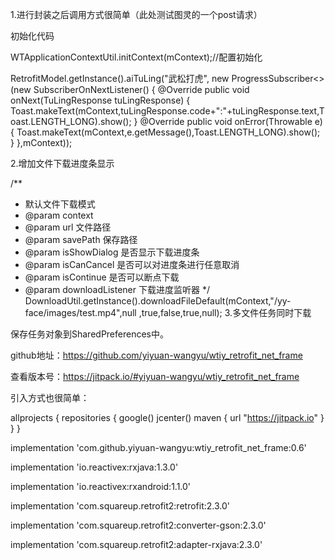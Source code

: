 1.进行封装之后调用方式很简单（此处测试图灵的一个post请求）

初始化代码

WTApplicationContextUtil.initContext(mContext);//配置初始化


 RetrofitModel.getInstance().aiTuLing("武松打虎",
        new ProgressSubscriber<>(new SubscriberOnNextListener<TuLingResponse>() {
    @Override
    public void onNext(TuLingResponse tuLingResponse) {
        Toast.makeText(mContext,tuLingResponse.code+":"+tuLingResponse.text,Toast.LENGTH_LONG).show();
    }
    @Override
    public void onError(Throwable e) {
        Toast.makeText(mContext,e.getMessage(),Toast.LENGTH_LONG).show();
    }
},mContext));

2.增加文件下载进度条显示

/**
 * 默认文件下载模式
 * @param context
 * @param url 文件路径
 * @param savePath 保存路径
 * @param isShowDialog 是否显示下载进度条
 * @param isCanCancel 是否可以对进度条进行任意取消
 * @param isContinue 是否可以断点下载
 * @param downloadListener 下载进度监听器
 */
DownloadUtil.getInstance().downloadFileDefault(mContext,"/yy-face/images/test.mp4",null
        ,true,false,true,null);
3.多文件任务同时下载

保存任务对象到SharedPreferences中。



github地址：https://github.com/yiyuan-wangyu/wtiy_retrofit_net_frame

查看版本号：https://jitpack.io/#yiyuan-wangyu/wtiy_retrofit_net_frame

引入方式也很简单：

allprojects {
    repositories {
        google()
        jcenter()
        maven { url "https://jitpack.io" }
    }
}

implementation 'com.github.yiyuan-wangyu:wtiy_retrofit_net_frame:0.6'

implementation 'io.reactivex:rxjava:1.3.0'

implementation 'io.reactivex:rxandroid:1.1.0'

implementation 'com.squareup.retrofit2:retrofit:2.3.0'

implementation 'com.squareup.retrofit2:converter-gson:2.3.0'

implementation 'com.squareup.retrofit2:adapter-rxjava:2.3.0'
